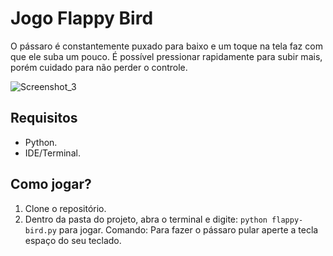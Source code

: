 # Jogo Flappy Bird
O pássaro é constantemente puxado para baixo e um toque na tela faz com que ele suba um pouco. É possível pressionar rapidamente para subir mais, porém cuidado para não perder o controle.

![Screenshot_3](https://user-images.githubusercontent.com/72028645/153768611-bab22b4c-8176-489e-be4b-e893be502415.png)

## Requisitos
- Python.
- IDE/Terminal.

## Como jogar?
1. Clone o repositório.
2. Dentro da pasta do projeto, abra o terminal e digite: `python flappy-bird.py` para jogar.
Comando: Para fazer o pássaro pular aperte a tecla espaço do seu teclado.



